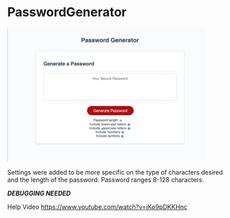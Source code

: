 # PasswordGenerator

<img src = "Assets/Password.png" width= 450px length=450px>

Settings were added to be more specific on the type of characters desired and the length of the password. Password ranges 8-128 characters.

***DEBUGGING NEEDED***

Help Video
https://www.youtube.com/watch?v=iKo9pDKKHnc
